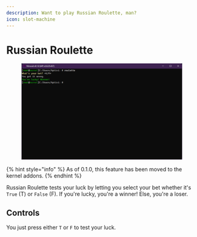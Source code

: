 ```yaml
---
description: Want to play Russian Roulette, man?
icon: slot-machine
---
```


# Russian Roulette

<figure><img src="../../../../.gitbook/assets/011-roulette.png" alt=""><figcaption></figcaption></figure>

{% hint style="info" %}
As of 0.1.0, this feature has been moved to the kernel addons.
{% endhint %}

Russian Roulette tests your luck by letting you select your bet whether it's `True` (T) or `False` (F). If you're lucky, you're a winner! Else, you're a loser.

## Controls

You just press either `T` or `F` to test your luck.
